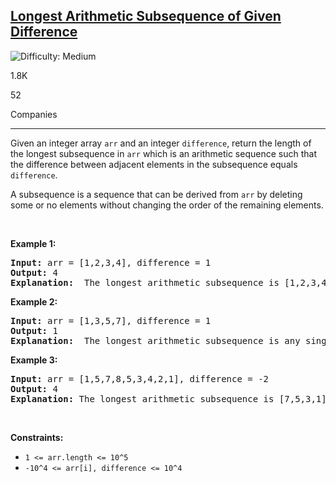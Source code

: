 <h2><a href="https://leetcode.com/problems/longest-arithmetic-subsequence-of-given-difference">Longest Arithmetic Subsequence of Given Difference</a></h2>
<img src='https://img.shields.io/badge/Difficulty-Medium-orange' alt='Difficulty: Medium' />
<p>1.8K</p>
<p>52</p>
<p>Companies</p>
<hr>
<p>Given an integer array <code>arr</code> and an integer <code>difference</code>, return the length of the longest subsequence in <code>arr</code> which is an arithmetic sequence such that the difference between adjacent elements in the subsequence equals <code>difference</code>.</p>

<p>A subsequence is a sequence that can be derived from <code>arr</code> by deleting some or no elements without changing the order of the remaining elements.</p>

<p> </p>
<p><strong class="example">Example 1:</strong></p>

<pre>
<strong>Input:</strong> arr = [1,2,3,4], difference = 1
<strong>Output:</strong> 4
<strong>Explanation: </strong> The longest arithmetic subsequence is [1,2,3,4].
</pre>

<p><strong class="example">Example 2:</strong></p>

<pre>
<strong>Input:</strong> arr = [1,3,5,7], difference = 1
<strong>Output:</strong> 1
<strong>Explanation: </strong> The longest arithmetic subsequence is any single element.
</pre>

<p><strong class="example">Example 3:</strong></p>

<pre>
<strong>Input:</strong> arr = [1,5,7,8,5,3,4,2,1], difference = -2
<strong>Output:</strong> 4
<strong>Explanation: </strong>The longest arithmetic subsequence is [7,5,3,1].
</pre>

<p> </p>
<p><strong>Constraints:</strong></p>

<ul>
	<li><code>1 <= arr.length <= 10^5</code></li>
	<li><code>-10^4 <= arr[i], difference <= 10^4</code></li>
</ul>

